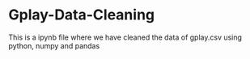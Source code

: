 # Gplay-Data-Cleaning
This is a ipynb file where we have cleaned the data of gplay.csv using python, numpy and pandas
